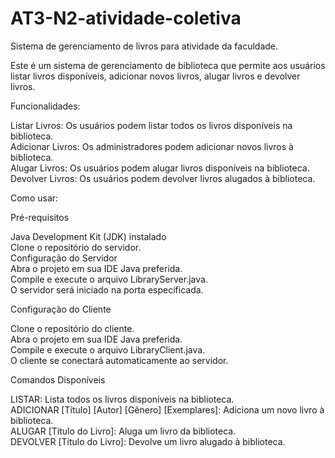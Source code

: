# AT3-N2-atividade-coletiva

Sistema de gerenciamento de livros para atividade da faculdade.

Este é um sistema de gerenciamento de biblioteca que permite aos usuários listar livros disponíveis, adicionar novos livros, alugar livros e devolver livros.

Funcionalidades:

Listar Livros: Os usuários podem listar todos os livros disponíveis na biblioteca.
<br>Adicionar Livros: Os administradores podem adicionar novos livros à biblioteca.
<br>Alugar Livros: Os usuários podem alugar livros disponíveis na biblioteca.
<br>Devolver Livros: Os usuários podem devolver livros alugados à biblioteca.

Como usar:

Pré-requisitos

Java Development Kit (JDK) instalado
<br>Clone o repositório do servidor.
<br>Configuração do Servidor
<br>Abra o projeto em sua IDE Java preferida.
<br>Compile e execute o arquivo LibraryServer.java.
<br>O servidor será iniciado na porta especificada.

Configuração do Cliente

Clone o repositório do cliente.
<br>Abra o projeto em sua IDE Java preferida.
<br>Compile e execute o arquivo LibraryClient.java.
<br>O cliente se conectará automaticamente ao servidor.

Comandos Disponíveis

LISTAR: Lista todos os livros disponíveis na biblioteca.
<br>ADICIONAR [Título] [Autor] [Gênero] [Exemplares]: Adiciona um novo livro à biblioteca.
<br>ALUGAR [Título do Livro]: Aluga um livro da biblioteca.
<br>DEVOLVER [Título do Livro]: Devolve um livro alugado à biblioteca.
